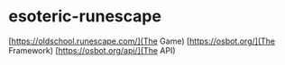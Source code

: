 # esoteric-runescape

[https://oldschool.runescape.com/](The Game)
[https://osbot.org/](The Framework)
[https://osbot.org/api/](The API)